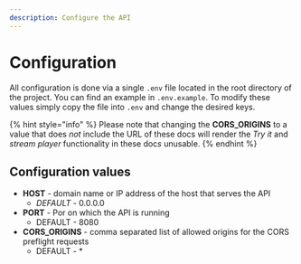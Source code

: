 ```yaml
---
description: Configure the API
---
```


# Configuration

All configuration is done via a single `.env` file located in the root directory of the project. You can find an example in `.env.example`. To modify these values simply copy the file into `.env` and change the desired keys.

{% hint style="info" %}
Please note that changing the **CORS\_ORIGINS** to a value that does _not_ include the URL of these docs will render the _Try it_ and _stream_ _player_ functionality in these do&#x63;_&#x73;_ unusable.
{% endhint %}

## Configuration values

* **HOST** - domain name or IP address of the host that serves the API
  * _DEFAULT_ - 0.0.0.0
* **PORT** - Por on which the API is running
  * DEFAULT - 8080
* **CORS\_ORIGINS** - comma separated list of allowed origins for the CORS preflight requests
  * DEFAULT - \*


